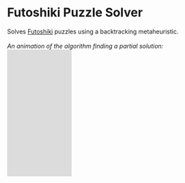 # Futoshiki Puzzle Solver

Solves [Futoshiki](https://en.wikipedia.org/wiki/Futoshiki) puzzles using a backtracking metaheuristic.\
\
_An animation of the algorithm finding a partial solution:_\
![](backtracking.gif)
